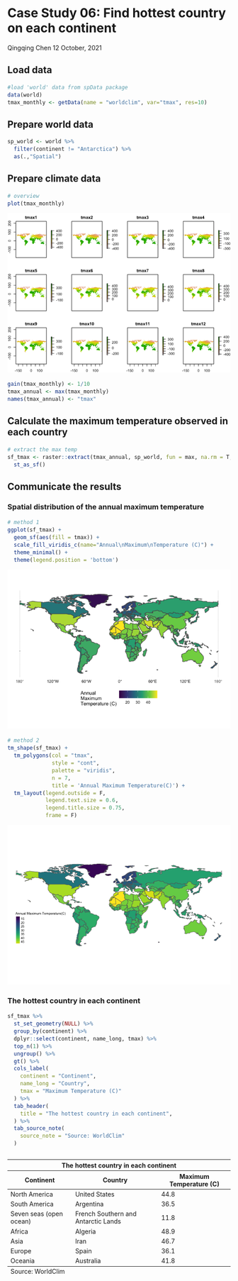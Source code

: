 Case Study 06: Find hottest country on each continent
================
Qingqing Chen
12 October, 2021

## Load data

``` r
#load 'world' data from spData package
data(world) 
tmax_monthly <- getData(name = "worldclim", var="tmax", res=10)
```

## Prepare world data

``` r
sp_world <- world %>% 
  filter(continent != "Antarctica") %>% 
  as(.,"Spatial")
```

## Prepare climate data

``` r
# overview
plot(tmax_monthly) 
```

![](case_study_06_files/figure-gfm/unnamed-chunk-3-1.png)<!-- -->

``` r
gain(tmax_monthly) <- 1/10
tmax_annual <- max(tmax_monthly)
names(tmax_annual) <- "tmax"
```

## Calculate the maximum temperature observed in each country

``` r
# extract the max temp 
sf_tmax <- raster::extract(tmax_annual, sp_world, fun = max, na.rm = T, small = T, sp = T) %>% 
  st_as_sf()
```

## Communicate the results

### Spatial distribution of the annual maximum temperature

``` r
# method 1
ggplot(sf_tmax) +
  geom_sf(aes(fill = tmax)) + 
  scale_fill_viridis_c(name="Annual\nMaximum\nTemperature (C)") + 
  theme_minimal() + 
  theme(legend.position = 'bottom') 
```

![](case_study_06_files/figure-gfm/unnamed-chunk-6-1.png)<!-- -->

``` r
# method 2
tm_shape(sf_tmax) +
  tm_polygons(col = "tmax", 
              style = "cont",
              palette = "viridis", 
              n = 7, 
              title = 'Annual Maximum Temperature(C)') +
  tm_layout(legend.outside = F, 
            legend.text.size = 0.6, 
            legend.title.size = 0.75, 
            frame = F)
```

![](case_study_06_files/figure-gfm/unnamed-chunk-6-2.png)<!-- -->

### The hottest country in each continent

``` r
sf_tmax %>% 
  st_set_geometry(NULL) %>% 
  group_by(continent) %>% 
  dplyr::select(continent, name_long, tmax) %>% 
  top_n(1) %>% 
  ungroup() %>% 
  gt() %>% 
  cols_label(
    continent = "Continent", 
    name_long = "Country", 
    tmax = "Maximum Temperature (C)"
  ) %>% 
  tab_header(
    title = "The hottest country in each continent", 
  ) %>% 
  tab_source_note(
    source_note = "Source: WorldClim"
  )
```

<div id="sozpdjihiy" style="overflow-x:auto;overflow-y:auto;width:auto;height:auto;">
<style>html {
  font-family: -apple-system, BlinkMacSystemFont, 'Segoe UI', Roboto, Oxygen, Ubuntu, Cantarell, 'Helvetica Neue', 'Fira Sans', 'Droid Sans', Arial, sans-serif;
}

#sozpdjihiy .gt_table {
  display: table;
  border-collapse: collapse;
  margin-left: auto;
  margin-right: auto;
  color: #333333;
  font-size: 16px;
  font-weight: normal;
  font-style: normal;
  background-color: #FFFFFF;
  width: auto;
  border-top-style: solid;
  border-top-width: 2px;
  border-top-color: #A8A8A8;
  border-right-style: none;
  border-right-width: 2px;
  border-right-color: #D3D3D3;
  border-bottom-style: solid;
  border-bottom-width: 2px;
  border-bottom-color: #A8A8A8;
  border-left-style: none;
  border-left-width: 2px;
  border-left-color: #D3D3D3;
}

#sozpdjihiy .gt_heading {
  background-color: #FFFFFF;
  text-align: center;
  border-bottom-color: #FFFFFF;
  border-left-style: none;
  border-left-width: 1px;
  border-left-color: #D3D3D3;
  border-right-style: none;
  border-right-width: 1px;
  border-right-color: #D3D3D3;
}

#sozpdjihiy .gt_title {
  color: #333333;
  font-size: 125%;
  font-weight: initial;
  padding-top: 4px;
  padding-bottom: 4px;
  border-bottom-color: #FFFFFF;
  border-bottom-width: 0;
}

#sozpdjihiy .gt_subtitle {
  color: #333333;
  font-size: 85%;
  font-weight: initial;
  padding-top: 0;
  padding-bottom: 6px;
  border-top-color: #FFFFFF;
  border-top-width: 0;
}

#sozpdjihiy .gt_bottom_border {
  border-bottom-style: solid;
  border-bottom-width: 2px;
  border-bottom-color: #D3D3D3;
}

#sozpdjihiy .gt_col_headings {
  border-top-style: solid;
  border-top-width: 2px;
  border-top-color: #D3D3D3;
  border-bottom-style: solid;
  border-bottom-width: 2px;
  border-bottom-color: #D3D3D3;
  border-left-style: none;
  border-left-width: 1px;
  border-left-color: #D3D3D3;
  border-right-style: none;
  border-right-width: 1px;
  border-right-color: #D3D3D3;
}

#sozpdjihiy .gt_col_heading {
  color: #333333;
  background-color: #FFFFFF;
  font-size: 100%;
  font-weight: normal;
  text-transform: inherit;
  border-left-style: none;
  border-left-width: 1px;
  border-left-color: #D3D3D3;
  border-right-style: none;
  border-right-width: 1px;
  border-right-color: #D3D3D3;
  vertical-align: bottom;
  padding-top: 5px;
  padding-bottom: 6px;
  padding-left: 5px;
  padding-right: 5px;
  overflow-x: hidden;
}

#sozpdjihiy .gt_column_spanner_outer {
  color: #333333;
  background-color: #FFFFFF;
  font-size: 100%;
  font-weight: normal;
  text-transform: inherit;
  padding-top: 0;
  padding-bottom: 0;
  padding-left: 4px;
  padding-right: 4px;
}

#sozpdjihiy .gt_column_spanner_outer:first-child {
  padding-left: 0;
}

#sozpdjihiy .gt_column_spanner_outer:last-child {
  padding-right: 0;
}

#sozpdjihiy .gt_column_spanner {
  border-bottom-style: solid;
  border-bottom-width: 2px;
  border-bottom-color: #D3D3D3;
  vertical-align: bottom;
  padding-top: 5px;
  padding-bottom: 5px;
  overflow-x: hidden;
  display: inline-block;
  width: 100%;
}

#sozpdjihiy .gt_group_heading {
  padding: 8px;
  color: #333333;
  background-color: #FFFFFF;
  font-size: 100%;
  font-weight: initial;
  text-transform: inherit;
  border-top-style: solid;
  border-top-width: 2px;
  border-top-color: #D3D3D3;
  border-bottom-style: solid;
  border-bottom-width: 2px;
  border-bottom-color: #D3D3D3;
  border-left-style: none;
  border-left-width: 1px;
  border-left-color: #D3D3D3;
  border-right-style: none;
  border-right-width: 1px;
  border-right-color: #D3D3D3;
  vertical-align: middle;
}

#sozpdjihiy .gt_empty_group_heading {
  padding: 0.5px;
  color: #333333;
  background-color: #FFFFFF;
  font-size: 100%;
  font-weight: initial;
  border-top-style: solid;
  border-top-width: 2px;
  border-top-color: #D3D3D3;
  border-bottom-style: solid;
  border-bottom-width: 2px;
  border-bottom-color: #D3D3D3;
  vertical-align: middle;
}

#sozpdjihiy .gt_from_md > :first-child {
  margin-top: 0;
}

#sozpdjihiy .gt_from_md > :last-child {
  margin-bottom: 0;
}

#sozpdjihiy .gt_row {
  padding-top: 8px;
  padding-bottom: 8px;
  padding-left: 5px;
  padding-right: 5px;
  margin: 10px;
  border-top-style: solid;
  border-top-width: 1px;
  border-top-color: #D3D3D3;
  border-left-style: none;
  border-left-width: 1px;
  border-left-color: #D3D3D3;
  border-right-style: none;
  border-right-width: 1px;
  border-right-color: #D3D3D3;
  vertical-align: middle;
  overflow-x: hidden;
}

#sozpdjihiy .gt_stub {
  color: #333333;
  background-color: #FFFFFF;
  font-size: 100%;
  font-weight: initial;
  text-transform: inherit;
  border-right-style: solid;
  border-right-width: 2px;
  border-right-color: #D3D3D3;
  padding-left: 12px;
}

#sozpdjihiy .gt_summary_row {
  color: #333333;
  background-color: #FFFFFF;
  text-transform: inherit;
  padding-top: 8px;
  padding-bottom: 8px;
  padding-left: 5px;
  padding-right: 5px;
}

#sozpdjihiy .gt_first_summary_row {
  padding-top: 8px;
  padding-bottom: 8px;
  padding-left: 5px;
  padding-right: 5px;
  border-top-style: solid;
  border-top-width: 2px;
  border-top-color: #D3D3D3;
}

#sozpdjihiy .gt_grand_summary_row {
  color: #333333;
  background-color: #FFFFFF;
  text-transform: inherit;
  padding-top: 8px;
  padding-bottom: 8px;
  padding-left: 5px;
  padding-right: 5px;
}

#sozpdjihiy .gt_first_grand_summary_row {
  padding-top: 8px;
  padding-bottom: 8px;
  padding-left: 5px;
  padding-right: 5px;
  border-top-style: double;
  border-top-width: 6px;
  border-top-color: #D3D3D3;
}

#sozpdjihiy .gt_striped {
  background-color: rgba(128, 128, 128, 0.05);
}

#sozpdjihiy .gt_table_body {
  border-top-style: solid;
  border-top-width: 2px;
  border-top-color: #D3D3D3;
  border-bottom-style: solid;
  border-bottom-width: 2px;
  border-bottom-color: #D3D3D3;
}

#sozpdjihiy .gt_footnotes {
  color: #333333;
  background-color: #FFFFFF;
  border-bottom-style: none;
  border-bottom-width: 2px;
  border-bottom-color: #D3D3D3;
  border-left-style: none;
  border-left-width: 2px;
  border-left-color: #D3D3D3;
  border-right-style: none;
  border-right-width: 2px;
  border-right-color: #D3D3D3;
}

#sozpdjihiy .gt_footnote {
  margin: 0px;
  font-size: 90%;
  padding: 4px;
}

#sozpdjihiy .gt_sourcenotes {
  color: #333333;
  background-color: #FFFFFF;
  border-bottom-style: none;
  border-bottom-width: 2px;
  border-bottom-color: #D3D3D3;
  border-left-style: none;
  border-left-width: 2px;
  border-left-color: #D3D3D3;
  border-right-style: none;
  border-right-width: 2px;
  border-right-color: #D3D3D3;
}

#sozpdjihiy .gt_sourcenote {
  font-size: 90%;
  padding: 4px;
}

#sozpdjihiy .gt_left {
  text-align: left;
}

#sozpdjihiy .gt_center {
  text-align: center;
}

#sozpdjihiy .gt_right {
  text-align: right;
  font-variant-numeric: tabular-nums;
}

#sozpdjihiy .gt_font_normal {
  font-weight: normal;
}

#sozpdjihiy .gt_font_bold {
  font-weight: bold;
}

#sozpdjihiy .gt_font_italic {
  font-style: italic;
}

#sozpdjihiy .gt_super {
  font-size: 65%;
}

#sozpdjihiy .gt_footnote_marks {
  font-style: italic;
  font-weight: normal;
  font-size: 65%;
}
</style>
<table class="gt_table">
  <thead class="gt_header">
    <tr>
      <th colspan="3" class="gt_heading gt_title gt_font_normal gt_bottom_border" style>The hottest country in each continent</th>
    </tr>
    
  </thead>
  <thead class="gt_col_headings">
    <tr>
      <th class="gt_col_heading gt_columns_bottom_border gt_left" rowspan="1" colspan="1">Continent</th>
      <th class="gt_col_heading gt_columns_bottom_border gt_left" rowspan="1" colspan="1">Country</th>
      <th class="gt_col_heading gt_columns_bottom_border gt_right" rowspan="1" colspan="1">Maximum Temperature (C)</th>
    </tr>
  </thead>
  <tbody class="gt_table_body">
    <tr><td class="gt_row gt_left">North America</td>
<td class="gt_row gt_left">United States</td>
<td class="gt_row gt_right">44.8</td></tr>
    <tr><td class="gt_row gt_left">South America</td>
<td class="gt_row gt_left">Argentina</td>
<td class="gt_row gt_right">36.5</td></tr>
    <tr><td class="gt_row gt_left">Seven seas (open ocean)</td>
<td class="gt_row gt_left">French Southern and Antarctic Lands</td>
<td class="gt_row gt_right">11.8</td></tr>
    <tr><td class="gt_row gt_left">Africa</td>
<td class="gt_row gt_left">Algeria</td>
<td class="gt_row gt_right">48.9</td></tr>
    <tr><td class="gt_row gt_left">Asia</td>
<td class="gt_row gt_left">Iran</td>
<td class="gt_row gt_right">46.7</td></tr>
    <tr><td class="gt_row gt_left">Europe</td>
<td class="gt_row gt_left">Spain</td>
<td class="gt_row gt_right">36.1</td></tr>
    <tr><td class="gt_row gt_left">Oceania</td>
<td class="gt_row gt_left">Australia</td>
<td class="gt_row gt_right">41.8</td></tr>
  </tbody>
  <tfoot class="gt_sourcenotes">
    <tr>
      <td class="gt_sourcenote" colspan="3">Source: WorldClim</td>
    </tr>
  </tfoot>
  
</table>
</div>

